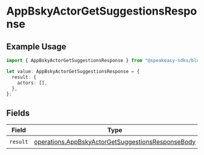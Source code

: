 # AppBskyActorGetSuggestionsResponse

## Example Usage

```typescript
import { AppBskyActorGetSuggestionsResponse } from "@speakeasy-sdks/bluesky/models/operations";

let value: AppBskyActorGetSuggestionsResponse = {
  result: {
    actors: [],
  },
};
```

## Fields

| Field                                                                                                                  | Type                                                                                                                   | Required                                                                                                               | Description                                                                                                            |
| ---------------------------------------------------------------------------------------------------------------------- | ---------------------------------------------------------------------------------------------------------------------- | ---------------------------------------------------------------------------------------------------------------------- | ---------------------------------------------------------------------------------------------------------------------- |
| `result`                                                                                                               | [operations.AppBskyActorGetSuggestionsResponseBody](../../models/operations/appbskyactorgetsuggestionsresponsebody.md) | :heavy_check_mark:                                                                                                     | N/A                                                                                                                    |